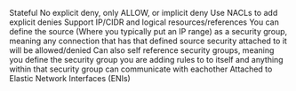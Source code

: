 Stateful
No explicit deny, only ALLOW, or implicit deny
	Use NACLs to add explicit denies
Support IP/CIDR and logical resources/references
	You can define the source (Where you typically put an IP range) as a security group, meaning any connection that has that defined source security attached to it will be allowed/denied
	Can also self reference security groups, meaning you define the security group you are adding rules to to itself and anything within that security group can communicate with eachother
Attached to Elastic Network Interfaces (ENIs)